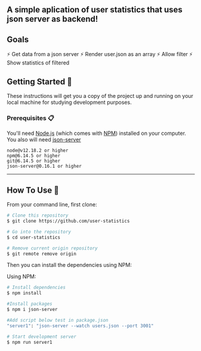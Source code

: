 ## A simple aplication of user statistics that uses json server as backend!

## Goals

⚡️ Get data from a json server
⚡️ Render user.json as an array
⚡️ Allow filter
⚡️ Show statistics of filtered

## Getting Started 🚀

These instructions will get you a copy of the project up and running on your local machine for studying development purposes. 

### Prerequisites 📋

You'll need [Node.js](https://nodejs.org/en/download/) (which comes with [NPM](http://npmjs.com)) installed on your computer. You also will need [json-server](https://www.npmjs.com/package/json-server)

```
node@v12.18.2 or higher
npm@6.14.5 or higher
git@6.14.5 or higher
json-server@0.16.1 or higher

```

---

## How To Use 🔧

From your command line, first clone:

```bash
# Clone this repository
$ git clone https://github.com/user-statistics

# Go into the repository
$ cd user-statistics

# Remove current origin repository
$ git remote remove origin
```

Then you can install the dependencies using NPM:

Using NPM:
```bash
# Install dependencies
$ npm install

#Install packages
$ npm i json-server

#Add script below test in package.json
"server1": "json-server --watch users.json --port 3001"

# Start development server
$ npm run server1
```
